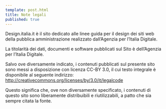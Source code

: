 ```yaml
---
template: post.html
title: Note legali
published: true
---
```


Design.italia.it è il sito dedicato alle linee guida per il design dei siti web della pubblica amministrazione realizzato dall’Agenzia per l’Italia Digitale.

La titolarità dei dati, documenti e software pubblicati sul Sito è dell’Agenzia per l’Italia Digitale.

Salvo ove diversamente indicato, i contenuti pubblicati sul presente sito sono messi a disposizione con licenza CC-BY 3.0,
il cui testo integrale è disponibile al seguente indirizzo: http://creativecommons.org/licenses/by/3.0/it/legalcode

Questo significa che, ove non diversamente specificato, i contenuti di questo sito sono liberamente distribuibili
e riutilizzabili, a patto che sia sempre citata la fonte.
